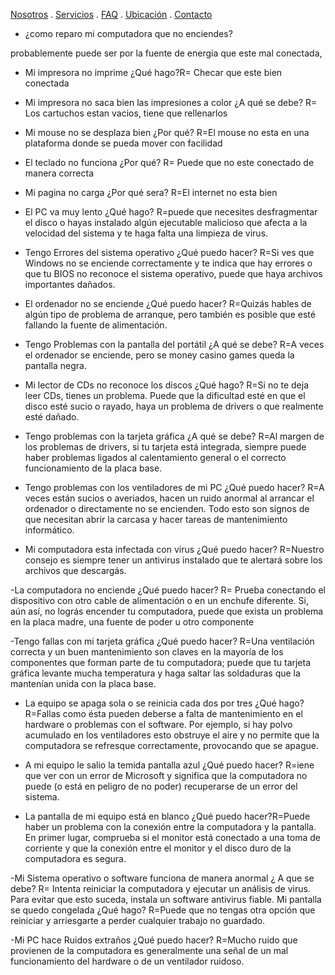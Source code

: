 [Nosotros](./nosotros.md) . [Servicios](./servicios.md) . [FAQ](FAQ.md) . [Ubicación](ubicacion.md) . [Contacto](./contacto.md)

- ¿como reparo mi computadora que no enciendes?

probablemente puede ser por la fuente de energia que este mal conectada, 

- Mi impresora no imprime ¿Qué hago?R= Checar que este bien conectada

- Mi impresora no saca bien las impresiones a color ¿A qué se debe? R= Los cartuchos estan vacios, tiene que rellenarlos
 
- Mi mouse no se desplaza bien ¿Por qué? R=El mouse no esta en una plataforma donde se pueda mover con facilidad
 
- El teclado no funciona ¿Por qué? R= Puede que no este conectado de manera correcta

- Mi pagina no carga ¿Por qué sera? R=El internet no esta bien

- El PC va muy lento ¿Qué hago? R=puede que necesites desfragmentar el disco o hayas instalado algún ejecutable malicioso que afecta a la velocidad del sistema y te haga falta una limpieza de virus.

- Tengo Errores del sistema operativo ¿Qué puedo hacer? R=Si ves que Windows no se enciende correctamente y te indica que hay errores o que tu BIOS no reconoce el sistema operativo, puede que haya archivos importantes dañados.
 
- El ordenador no se enciende ¿Qué puedo hacer? R=Quizás hables de algún tipo de problema de arranque, pero también es posible que esté fallando la fuente de alimentación.

- Tengo Problemas con la pantalla del portátil ¿A qué se debe? R=A veces el ordenador se enciende, pero se money casino games queda la pantalla negra.

-  Mi lector de CDs no reconoce los discos ¿Qué hago? R=Si no te deja leer CDs, tienes un problema. Puede que la dificultad esté en que el disco esté sucio o rayado, haya un problema de drivers o que realmente esté dañado.

- Tengo problemas con la tarjeta gráfica ¿A qué se debe? R=Al margen de los problemas de drivers, si tu tarjeta está integrada, siempre puede haber problemas ligados al calentamiento general o el correcto funcionamiento de la placa base.

- Tengo problemas con los ventiladores de mi PC ¿Qué puedo hacer? R=A veces están sucios o averiados, hacen un ruido anormal al arrancar el ordenador o directamente no se encienden. Todo esto son signos de que necesitan abrir la carcasa y hacer tareas de mantenimiento informático.

- Mi computadora esta infectada con virus ¿Qué puedo hacer? R=Nuestro consejo es siempre tener un antivirus instalado que te alertará sobre los archivos que descargás.
 
 -La computadora no enciende ¿Qué puedo hacer? R= Prueba conectando el dispositivo con otro cable de alimentación o en un enchufe diferente. Si, aún así, no lográs encender tu computadora, puede que exista un problema en la placa madre, una fuente de poder u otro componente
 
 -Tengo fallas con mi tarjeta gráfica ¿Qué puedo hacer? R=Una ventilación correcta y un buen mantenimiento son claves en la mayoría de los componentes que forman parte de tu computadora; puede que tu tarjeta gráfica levante mucha temperatura y haga saltar las soldaduras que la mantenían unida con la placa base.
 
 - La equipo se apaga sola o se reinicia cada dos por tres ¿Qué hago? R=Fallas como ésta pueden deberse a falta de mantenimiento en el hardware o problemas con el software. Por ejemplo, si hay polvo acumulado en los ventiladores esto obstruye el aire y no permite que la computadora se refresque correctamente, provocando que se apague.

- A mi equipo le salio la temida pantalla azul ¿Qué puedo hacer? R=iene que ver con un error de Microsoft y significa que la computadora no puede (o está en peligro de no poder) recuperarse de un error del sistema. 

- La pantalla de mi equipo está en blanco ¿Qué puedo hacer?R=Puede haber un problema con la conexión entre la computadora y la pantalla. En primer lugar, comprueba si el monitor está conectado a una toma de corriente y que la conexión entre el monitor y el disco duro de la computadora es segura.

-Mi Sistema operativo o software funciona de manera anormal ¿ A que se debe? R= Intenta reiniciar la computadora y ejecutar un análisis de virus. Para evitar que esto suceda, instala un software antivirus fiable.
Mi pantalla se quedo congelada ¿Qué hago? R=Puede que no tengas otra opción que reiniciar y arriesgarte a perder cualquier trabajo no guardado.

-Mi PC hace Ruidos extraños ¿Qué puedo hacer? R=Mucho ruido que provienen de la computadora es generalmente una señal de un mal funcionamiento del hardware o de un ventilador ruidoso.







































































